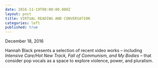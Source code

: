 ```yaml
---
date: 2016-11-19T00:00:00.000Z
layout: post
title: VIRTUAL READING AND CONVERSATION
categories: left
published: true
---
```


December 18, 2016

Hannah Black presents a selection of recent video works – including *Intensive Care/Hot New Track, Fall of Communism, and My Bodies* – that consider pop vocals as a space to explore violence, power, and pluralism.
